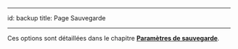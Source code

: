 - - -
id: backup title: Page Sauvegarde
- - -

Ces options sont détaillées dans le chapitre [**Paramètres de sauvegarde**](../Backup/settings.md).

